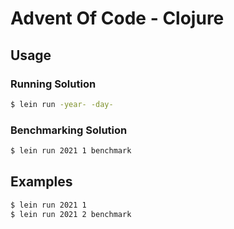 # Advent Of Code - Clojure

## Usage

### Running Solution
``` sh
$ lein run -year- -day-
```

### Benchmarking Solution
```sh
$ lein run 2021 1 benchmark
```

## Examples
``` sh
$ lein run 2021 1
$ lein run 2021 2 benchmark
```
